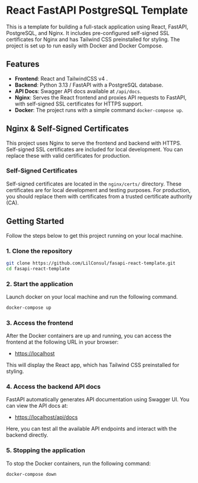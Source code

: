 # React FastAPI PostgreSQL Template

This is a template for building a full-stack application using React, FastAPI, PostgreSQL, and Nginx. It includes pre-configured self-signed SSL certificates for Nginx and has Tailwind CSS preinstalled for styling. The project is set up to run easily with Docker and Docker Compose.

## Features

- **Frontend**: React and TailwindCSS v4 .
- **Backend**: Python 3.13 / FastAPI with a PostgreSQL database.
- **API Docs**: Swagger API docs available at `/api/docs`.
- **Nginx**: Serves the React frontend and proxies API requests to FastAPI, with self-signed SSL certificates for HTTPS support.
- **Docker**: The project runs with a simple command `docker-compose up`.

## Nginx & Self-Signed Certificates

This project uses Nginx to serve the frontend and backend with HTTPS. Self-signed SSL certificates are included for local development. You can replace these with valid certificates for production.

### Self-Signed Certificates

Self-signed certificates are located in the `nginx/certs/` directory. These certificates are for local development and testing purposes. For production, you should replace them with certificates from a trusted certificate authority (CA).

## Getting Started

Follow the steps below to get this project running on your local machine.

### 1. Clone the repository

```bash
git clone https://github.com/LilConsul/fasapi-react-template.git 
cd fasapi-react-template
```

### 2. Start the application
Launch docker on your local machine and run the following command.

```bash
docker-compose up
```

### 3. Access the frontend
After the Docker containers are up and running, you can access the frontend at the following URL in your browser:

- [https://localhost](https://localhost)

This will display the React app, which has Tailwind CSS preinstalled for styling.

### 4. Access the backend API docs

FastAPI automatically generates API documentation using Swagger UI. You can view the API docs at:

- [https://localhost/api/docs](https://localhost/api/docs)

Here, you can test all the available API endpoints and interact with the backend directly.

### 5. Stopping the application

To stop the Docker containers, run the following command:

```bash
docker-compose down
```